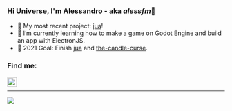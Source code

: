 ### Hi Universe, I'm Alessandro - aka *alessfm*👋

- 🌵 My most recent project: [jua][jua]!
- 📝 I’m currently learning how to make a game on Godot Engine and build an app with ElectronJS.
- 🎯 2021 Goal: Finish [jua][jua] and [the-candle-curse][tcc].

### Find me:

[<img align="left" alt="Alessandro Figueiredo | LinkedIn" width="22px" src="https://cdn.jsdelivr.net/npm/simple-icons@v3/icons/linkedin.svg" />][linkedin]
<br />

***

<a href="https://github.com/digvijay173">
  <img align="center" src="https://github-readme-stats.vercel.app/api/top-langs/?username=alessfm&theme=tokyonight&layout=compact&" />
</a>

[linkedin]: https://www.linkedin.com/in/alessandro-malheiro/
[jua]: https://github.com/alessfm/jua
[tcc]: https://github.com/alessfm/the-candle-curse
